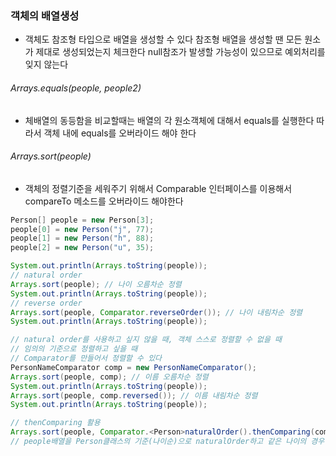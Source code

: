 ### 객체의 배열생성
- 객체도 참조형 타입으로 배열을 생성할 수 있다
참조형 배열을 생성할 땐 모든 원소가 제대로 생성되었는지 체크한다
null참조가 발생할 가능성이 있으므로 예외처리를 잊지 않는다

###### Arrays.equals(people, people2)
- 체배열의 동등함을 비교할때는 배열의 각 원소객체에 대해서 equals를 실행한다
따라서 객체 내에 equals를 오버라이드 해야 한다

###### Arrays.sort(people)
- 객체의 정렬기준을 세워주기 위해서 Comparable 인터페이스를 이용해서 compareTo 메소드를 오버라이드 해야한다
```java
Person[] people = new Person[3];
people[0] = new Person("j", 77);
people[1] = new Person("h", 88);
people[2] = new Person("u", 35);

System.out.println(Arrays.toString(people));
// natural order
Arrays.sort(people); // 나이 오름차순 정렬
System.out.println(Arrays.toString(people)); 
// reverse order
Arrays.sort(people, Comparator.reverseOrder()); // 나이 내림차순 정렬
System.out.println(Arrays.toString(people));

// natural order를 사용하고 싶지 않을 때, 객체 스스로 정렬할 수 없을 때
// 임의의 기준으로 정렬하고 싶을 때
// Comparator를 만들어서 정렬할 수 있다
PersonNameComparator comp = new PersonNameComparator(); 
Arrays.sort(people, comp); // 이름 오름차순 정렬
System.out.println(Arrays.toString(people)); 
Arrays.sort(people, comp.reversed()); // 이름 내림차순 정렬
System.out.println(Arrays.toString(people));

// thenComparing 활용
Arrays.sort(people, Comparator.<Person>naturalOrder().thenComparing(comp));
// people배열을 Person클래스의 기준(나이순)으로 naturalOrder하고 같은 나이의 경우 comp의 기준(가나다순)으로 정렬한다
```

